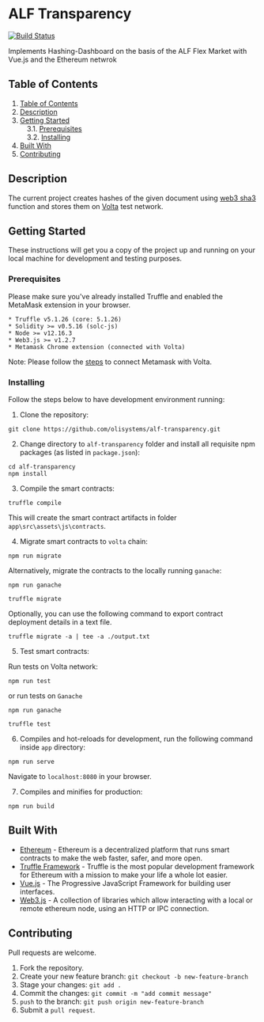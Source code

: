 # ALF Transparency

[![Build Status](https://travis-ci.org/olisystems/alf-transparency.svg?branch=master)](https://travis-ci.org/olisystems/alf-transparency)

Implements Hashing-Dashboard on the basis of the ALF Flex Market with Vue.js and the Ethereum netwrok

## Table of Contents

<!-- MDTOC maxdepth:6 firsth1:0 numbering:1 flatten:0 bullets:0 updateOnSave:1 -->

1. [Table of Contents](#table-of-contents)   
2. [Description](#description)   
3. [Getting Started](#getting-started)   
&emsp;3.1. [Prerequisites](#prerequisites)   
&emsp;3.2. [Installing](#installing)   
4. [Built With](#built-with)   
5. [Contributing](#contributing)   

<!-- /MDTOC -->

## Description

The current project creates hashes of the given document using [web3 sha3](https://web3js.readthedocs.io/en/v1.2.7/web3-utils.html#sha3) function and stores them on [Volta](https://energyweb.atlassian.net/wiki/spaces/EWF/pages/702677023/Chain%3A+Volta+Test+Network) test network.

## Getting Started

These instructions will get you a copy of the project up and running on your local machine for development and testing purposes.

### Prerequisites

Please make sure you've already installed Truffle and enabled the MetaMask extension in your browser.

```
* Truffle v5.1.26 (core: 5.1.26)
* Solidity >= v0.5.16 (solc-js)
* Node >= v12.16.3
* Web3.js >= v1.2.7
* Metamask Chrome extension (connected with Volta)
```

Note: Please follow the [steps](https://energyweb.atlassian.net/wiki/spaces/EWF/pages/703201459/Volta+Connecting+to+Remote+RPC+and+Metamask) to connect Metamask with Volta.

### Installing

Follow the steps below to have development environment running:

1. Clone the repository:

```
git clone https://github.com/olisystems/alf-transparency.git
```

2. Change directory to `alf-transparency` folder and install all requisite npm packages (as listed in `package.json`):

```
cd alf-transparency
npm install
```

3. Compile the smart contracts:

```
truffle compile
```

This will create the smart contract artifacts in folder `app\src\assets\js\contracts`.

4. Migrate smart contracts to `volta` chain:

```
npm run migrate
```

Alternatively, migrate the contracts to the locally running `ganache`:

```
npm run ganache

truffle migrate
```

Optionally, you can use the following command to export contract deployment details in a text file.

```
truffle migrate -a | tee -a ./output.txt
```

5. Test smart contracts:

Run tests on Volta network:

```
npm run test
```

or run tests on `Ganache`

```
npm run ganache

truffle test
```

6. Compiles and hot-reloads for development, run the following command inside `app` directory:

```
npm run serve
```

Navigate to `localhost:8080` in your browser.

7. Compiles and minifies for production:

```
npm run build
```

## Built With

- [Ethereum](https://www.ethereum.org/) - Ethereum is a decentralized platform that runs smart contracts to make the web faster, safer, and more open.
- [Truffle Framework](http://truffleframework.com/) - Truffle is the most popular development framework for Ethereum with a mission to make your life a whole lot easier.
- [Vue.js](https://vuejs.org/) - The Progressive JavaScript Framework for building user interfaces.
- [Web3.js](https://web3js.readthedocs.io/en/v1.2.7/#web3-js-ethereum-javascript-api) - A collection of libraries which allow interacting with a local or remote ethereum node, using an HTTP or IPC connection.

## Contributing

Pull requests are welcome.

1. Fork the repository.
2. Create your new feature branch: `git checkout -b new-feature-branch`
3. Stage your changes: `git add .`
4. Commit the changes: `git commit -m "add commit message"`
5. `push` to the branch: `git push origin new-feature-branch`
6. Submit a `pull request`.
